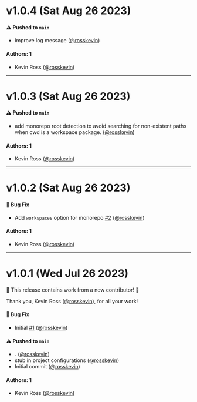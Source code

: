# v1.0.4 (Sat Aug 26 2023)

#### ⚠️ Pushed to `main`

- improve log message ([@rosskevin](https://github.com/rosskevin))

#### Authors: 1

- Kevin Ross ([@rosskevin](https://github.com/rosskevin))

---

# v1.0.3 (Sat Aug 26 2023)

#### ⚠️ Pushed to `main`

- add monorepo root detection to avoid searching for non-existent paths when cwd is a workspace package. ([@rosskevin](https://github.com/rosskevin))

#### Authors: 1

- Kevin Ross ([@rosskevin](https://github.com/rosskevin))

---

# v1.0.2 (Sat Aug 26 2023)

#### 🐛 Bug Fix

- Add `workspaces` option for monorepo [#2](https://github.com/alienfast/vite-plugin-tsconfig/pull/2) ([@rosskevin](https://github.com/rosskevin))

#### Authors: 1

- Kevin Ross ([@rosskevin](https://github.com/rosskevin))

---

# v1.0.1 (Wed Jul 26 2023)

:tada: This release contains work from a new contributor! :tada:

Thank you, Kevin Ross ([@rosskevin](https://github.com/rosskevin)), for all your work!

#### 🐛 Bug Fix

- Initial [#1](https://github.com/alienfast/vite-plugin-tsconfig/pull/1) ([@rosskevin](https://github.com/rosskevin))

#### ⚠️ Pushed to `main`

- . ([@rosskevin](https://github.com/rosskevin))
- stub in project configurations ([@rosskevin](https://github.com/rosskevin))
- Initial commit ([@rosskevin](https://github.com/rosskevin))

#### Authors: 1

- Kevin Ross ([@rosskevin](https://github.com/rosskevin))
